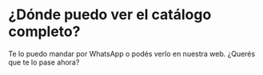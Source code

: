 # ¿Dónde puedo ver el catálogo completo?

Te lo puedo mandar por WhatsApp o podés verlo en nuestra web. ¿Querés que te lo pase ahora?

